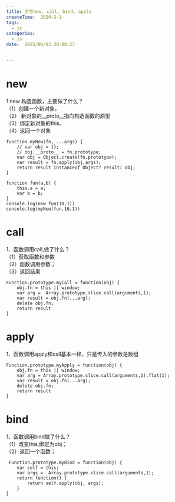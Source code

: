 ```yaml
---
title: 手写new, call, bind, apply
createTime:  2020-2-1
tags:
  - js
categories:
  - js
date:  2025/06/03 20:00:23


---
```


# new
1.new 构造函数，主要做了什么？  
（1）创建一个新对象。  
（2） 新对象的__proto__指向构造函数的原型  
（3）绑定新对象的this。  
（4）返回一个对象  

```
function myNew(fn, ...args) {
    // var obj = {};
    // obj.__proto__ = fn.prototype;
    var obj = Object.create(fn.prototype);
    var result = fn.apply(obj,args);
    return result instanceof Object? result: obj;
}

function fun(a,b) {
    this.a = a;
    var b = b;
}
console.log(new fun(10,1))
console.log(myNew(fun,10,1))
```
# call
1、函数调用call,做了什么？  
（1）获取函数和参数  
（2）函数调用参数；  
（3）返回结果  
```
Function.prototype.myCall = function(obj) {
    obj.fn = this || window;
    var arg =  Array.prototype.slice.call(arguments,1);
    var result = obj.fn(...arg);
    delete obj.fn;
    return result
}
```
# apply
1、函数调用apply和call基本一样，只是传入的参数是数组
```
Function.prototype.myApply = function(obj) {
    obj.fn = this || window;
    var arg = Array.prototype.slice.call(arguments,1).flat(1);
    var result = obj.fn(...arg);
    delete obj.fn;
    return result
}
```
# bind
1、函数调用bind做了什么？  
（1）改变this,绑定为obj；  
（2）返回一个函数；  
```
 Function.prototype.myBind = function(obj) {
    var self = this;
    var args =  Array.prototype.slice.call(arguments,1);
    return function() {
        return self.apply(obj, args);    
    }
}
```